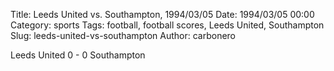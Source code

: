 Title: Leeds United vs. Southampton, 1994/03/05
Date: 1994/03/05 00:00
Category: sports
Tags: football, football scores, Leeds United, Southampton
Slug: leeds-united-vs-southampton
Author: carbonero


Leeds United 0 - 0 Southampton
